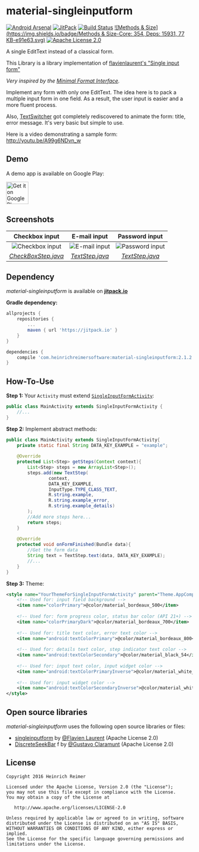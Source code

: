 material-singleinputform
=======================
[![Android Arsenal](https://img.shields.io/badge/Android%20Arsenal-material--singleinputform-brightgreen.svg?style=flat)](http://android-arsenal.com/details/1/1163)
[![JitPack](https://jitpack.io/v/com.heinrichreimersoftware/material-singleinputform.svg)](https://jitpack.io/#com.heinrichreimersoftware/material-singleinputform)
[![Build Status](https://travis-ci.org/HeinrichReimer/material-singleinputform.svg?branch=master)](https://travis-ci.org/HeinrichReimer/material-singleinputform)
[![Methods & Size](https://img.shields.io/badge/Methods & Size-Core: 354, Deps: 15931, 77 KB-e91e63.svg)](http://www.methodscount.com/?lib=com.heinrichreimersoftware%3Amaterial-singleinputform%3A2.1.0)
[![Apache License 2.0](https://img.shields.io/github/license/HeinrichReimer/material-singleinputform.svg)](https://www.apache.org/licenses/LICENSE-2.0.html)

A single EditText instead of a classical form.

This Library is a library implementation of  [flavienlaurent's "Single input form"][1]

_Very inspired by the [Minimal Format Interface][2]._

Implement any form with only one EditText. The idea here is to pack a multiple input form in one field. As a result, the user input is easier and a more fluent process.

Also, [TextSwitcher][3] got completely rediscovered to animate the form: title, error message. It's very basic but simple to use.

Here is a video demonstrating a sample form:
http://youtu.be/A99g6NDvn_w

Demo
----
A demo app is available on Google Play:

<a href="https://play.google.com/store/apps/details?id=com.heinrichreimersoftware.singleinputform.example">
	<img alt="Get it on Google Play" src="https://play.google.com/intl/en_us/badges/images/generic/en-play-badge.png" height="60" />
</a>

Screenshots
-----------

| Checkbox input | E-mail input | Password input |
|:-:|:-:|:-:|
| ![Checkbox input](http://i.imgur.com/lsSIFuV.png) | ![E-mail input](http://i.imgur.com/JFB1tTq.png) | ![Password input](http://i.imgur.com/BiLn77T.png) |
| [_CheckBoxStep.java_][CBS] | [_TextStep.java_][TS] | [_TextStep.java_][TS] |

Dependency
----------
*material-singleinputform* is available on [**jitpack.io**](https://jitpack.io/#com.heinrichreimersoftware/material-singleinputform)

**Gradle dependency:**
````gradle
allprojects {
	repositories {
		...
		maven { url 'https://jitpack.io' }
	}
}
````
````gradle
dependencies {
	compile 'com.heinrichreimersoftware:material-singleinputform:2.1.2'
}
````

How-To-Use
-----

**Step 1:** Your `Activity` must extend [`SingleInputFormActivity`][SIFA]:

````java
public class MainActivity extends SingleInputFormActivity {
	//...
}
````

**Step 2:** Implement abstract methods:

````java
public class MainActivity extends SingleInputFormActivity{
	private static final String DATA_KEY_EXAMPLE = "example";
	
	@Override
	protected List<Step> getSteps(Context context){
		List<Step> steps = new ArrayList<Step>();
		steps.add(new TextStep(
				context,
				DATA_KEY_EXAMPLE,
				InputType.TYPE_CLASS_TEXT,
				R.string.example,
				R.string.example_error,
				R.string.example_details)
		);
		//Add more steps here...
		return steps;
	}
	
	@Override
	protected void onFormFinished(Bundle data){
		//Get the form data
		String text = TextStep.text(data, DATA_KEY_EXAMPLE);
		//...
	}
}
````

**Step 3:** Theme:

````xml
<style name="YourThemeForSingleInputFormActivity" parent="Theme.AppCompat.Light.NoActionBar">
	<!-- Used for: input field background -->
	<item name="colorPrimary">@color/material_bordeaux_500</item>
	
	<!-- Used for: form progress color, status bar color (API 21+) -->
	<item name="colorPrimaryDark">@color/material_bordeaux_700</item>
	
	<!-- Used for: title text color, error text color -->
	<item name="android:textColorPrimary">@color/material_bordeaux_800</item>
	
	<!-- Used for: details text color, step indicator text color -->
	<item name="android:textColorSecondary">@color/material_black_54</item>
	
	<!-- Used for: input text color, input widget color -->
	<item name="android:textColorPrimaryInverse">@color/material_white_100</item>
	
	<!-- Used for: input widget color -->
	<item name="android:textColorSecondaryInverse">@color/material_white_70</item>
</style>
````

Open source libraries
-------

_material-singleinputform_ uses the following open source libraries or files:

* [singleinputform][4] by [@Flavien Laurent][5] (Apache License 2.0)
* [DiscreteSeekBar][6] f by [@Gustavo Claramunt][7] (Apache License 2.0)

License
-------

    Copyright 2016 Heinrich Reimer

    Licensed under the Apache License, Version 2.0 (the "License");
    you may not use this file except in compliance with the License.
    You may obtain a copy of the License at

       http://www.apache.org/licenses/LICENSE-2.0

    Unless required by applicable law or agreed to in writing, software
    distributed under the License is distributed on an "AS IS" BASIS,
    WITHOUT WARRANTIES OR CONDITIONS OF ANY KIND, either express or implied.
    See the License for the specific language governing permissions and
    limitations under the License.
    
    
[1]: https://github.com/flavienlaurent/singleinputform
[2]: https://github.com/codrops/MinimalForm
[3]: http://developer.android.com/reference/android/widget/TextSwitcher.html
[CBS]: https://github.com/HeinrichReimer/Android-SingleInputForm/blob/master/library/src/main/java/com/heinrichreimersoftware/singleinputform/steps/CheckBoxStep.java
[TS]: https://github.com/HeinrichReimer/Android-SingleInputForm/blob/master/library/src/main/java/com/heinrichreimersoftware/singleinputform/steps/TextStep.java
[SBS]: https://github.com/HeinrichReimer/Android-SingleInputForm/blob/master/library/src/main/java/com/heinrichreimersoftware/singleinputform/steps/SeekBarStep.java
[SIFA]: https://github.com/HeinrichReimer/Android-SingleInputForm/blob/master/library/src/main/java/com/heinrichreimersoftware/singleinputform/SingleInputFormActivity.java
[4]: https://github.com/flavienlaurent/singleinputform
[5]: https://github.com/flavienlaurent
[6]: https://github.com/AnderWeb/discreteSeekBar
[7]: https://github.com/AnderWeb
